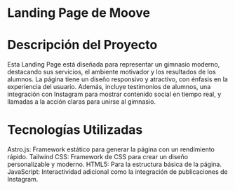 # Landing Page de Moove
# Descripción del Proyecto
Esta Landing Page está diseñada para representar un gimnasio moderno, destacando sus servicios, el ambiente motivador y los resultados de los alumnos. La página tiene un diseño responsivo y atractivo, con énfasis en la experiencia del usuario. Además, incluye testimonios de alumnos, una integración con Instagram para mostrar contenido social en tiempo real, y llamadas a la acción claras para unirse al gimnasio.

# Tecnologías Utilizadas
Astro.js: Framework estático para generar la página con un rendimiento rápido.
Tailwind CSS: Framework de CSS para crear un diseño personalizable y moderno.
HTML5: Para la estructura básica de la página.
JavaScript: Interactividad adicional como la integración de publicaciones de Instagram.